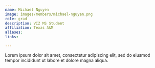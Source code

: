 ```yaml
---
name: Michael Nguyen
image: images/members/michael-nguyen.png
role: grad
description: VIZ MS Student
affiliation: Texas A&M
aliases:
links:

---
```


Lorem ipsum dolor sit amet, consectetur adipiscing elit, sed do eiusmod tempor incididunt ut labore et dolore magna aliqua.
